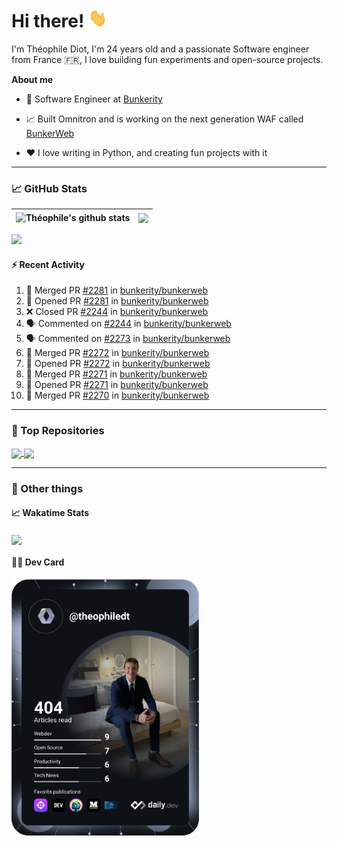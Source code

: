 # Hi there! <img src="./wave.gif" width="30px" height="30px" />

I'm Théophile Diot, I'm 24 years old and a passionate Software engineer from France 🇫🇷, I love building fun experiments and open-source projects.

**About me**

- 💼 Software Engineer at [Bunkerity](https://www.bunkerity.com/)

- 📈 Built Omnitron and is working on the next generation WAF called [BunkerWeb](https://www.bunkerweb.io)

- ❤️ I love writing in Python, and creating fun projects with it

---

### 📈 GitHub Stats

| <img align="center" src="https://github-readme-stats.vercel.app/api?username=TheophileDiot&show_icons=true&include_all_commits=true&theme=algolia&hide_border=true&rank_icon=github" alt="Théophile's github stats" /> | <img align="center" src="https://github-readme-stats.vercel.app/api/top-langs/?username=TheophileDiot&layout=compact&theme=algolia&hide_border=true" /> |
| ---------------------------------------------------------------------------------------------------------------------------------------------------------------------------------------------------------------------- | ------------------------------------------------------------------------------------------------------------------------------------------------------- |

![](https://github-readme-activity-graph.vercel.app/graph?username=TheophileDiot&theme=tokyo-night)

#### :zap: Recent Activity

<!--START_SECTION:activity-->
1. 🎉 Merged PR [#2281](https://github.com/bunkerity/bunkerweb/pull/2281) in [bunkerity/bunkerweb](https://github.com/bunkerity/bunkerweb)
2. 💪 Opened PR [#2281](https://github.com/bunkerity/bunkerweb/pull/2281) in [bunkerity/bunkerweb](https://github.com/bunkerity/bunkerweb)
3. ❌ Closed PR [#2244](https://github.com/bunkerity/bunkerweb/pull/2244) in [bunkerity/bunkerweb](https://github.com/bunkerity/bunkerweb)
4. 🗣 Commented on [#2244](https://github.com/bunkerity/bunkerweb/pull/2244#issuecomment-2880359482) in [bunkerity/bunkerweb](https://github.com/bunkerity/bunkerweb)
5. 🗣 Commented on [#2273](https://github.com/bunkerity/bunkerweb/pull/2273#issuecomment-2880343480) in [bunkerity/bunkerweb](https://github.com/bunkerity/bunkerweb)
6. 🎉 Merged PR [#2272](https://github.com/bunkerity/bunkerweb/pull/2272) in [bunkerity/bunkerweb](https://github.com/bunkerity/bunkerweb)
7. 💪 Opened PR [#2272](https://github.com/bunkerity/bunkerweb/pull/2272) in [bunkerity/bunkerweb](https://github.com/bunkerity/bunkerweb)
8. 🎉 Merged PR [#2271](https://github.com/bunkerity/bunkerweb/pull/2271) in [bunkerity/bunkerweb](https://github.com/bunkerity/bunkerweb)
9. 💪 Opened PR [#2271](https://github.com/bunkerity/bunkerweb/pull/2271) in [bunkerity/bunkerweb](https://github.com/bunkerity/bunkerweb)
10. 🎉 Merged PR [#2270](https://github.com/bunkerity/bunkerweb/pull/2270) in [bunkerity/bunkerweb](https://github.com/bunkerity/bunkerweb)
<!--END_SECTION:activity-->

---

### 🔧 Top Repositories

<a href="https://github.com/bunkerity/bunkerweb">
  <img align="center" src="https://github-readme-stats.vercel.app/api/pin/?username=Bunkerity&repo=bunkerweb&theme=algolia" />
</a>
<a href="https://github.com/TheophileDiot/Omnitron">
  <img align="center" src="https://github-readme-stats.vercel.app/api/pin/?username=TheophileDiot&repo=Omnitron&theme=algolia" />
</a>

---

### 🎉 Other things

#### 📈 Wakatime Stats

<a href="https://wakatime.com/@theophile_bunkerity">
  <img align="center" src="https://github-readme-stats.vercel.app/api/wakatime?username=3aa5ce41-c253-43d9-8441-a721e446a45f&layout=compact&theme=algolia" />
</a>

#### 👨‍💻 Dev Card

<a href="https://app.daily.dev/TheophileDt">
  <img src="./devcard.svg" width="300" alt="Théophile Diot's Dev Card"/>
</a>
